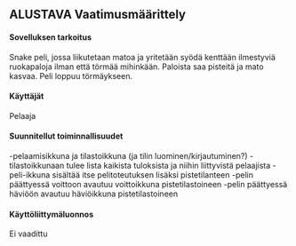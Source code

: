 ## ALUSTAVA Vaatimusmäärittely ##


#### Sovelluksen tarkoitus ####
Snake peli, jossa liikutetaan matoa ja yritetään syödä kenttään ilmestyviä ruokapaloja ilman että törmää mihinkään. Paloista saa pisteitä ja mato kasvaa. Peli loppuu törmäykseen.

#### Käyttäjät ##

Pelaaja

#### Suunnitellut toiminnallisuudet ##

-pelaamisikkuna ja tilastoikkuna (ja tilin luominen/kirjautuminen?)
-tilastoikkunaan tulee lista kaikista tuloksista ja niihin liittyvistä pelaajista
-peli-ikkuna sisältää itse pelitoteutuksen lisäksi pistetilanteen
-pelin päättyessä voittoon avautuu voittoikkuna pistetilastoineen
-pelin päättyessä häviöön avautuu häviöikkuna pistetilastoineen


#### Käyttöliittymäluonnos ##

Ei vaadittu
